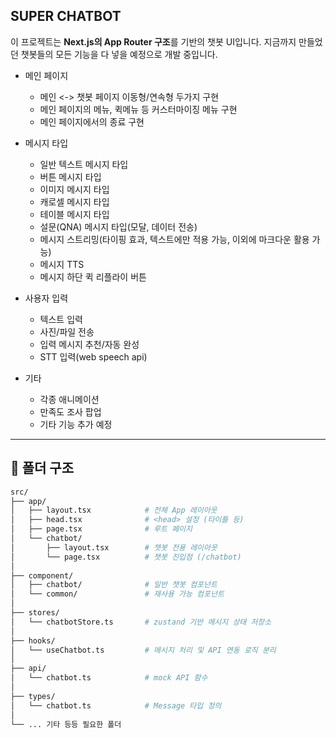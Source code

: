 ## SUPER CHATBOT

이 프로젝트는 **Next.js의 App Router 구조**를 기반의 챗봇 UI입니다.
지금까지 만들었던 챗봇들의 모든 기능을 다 넣을 예정으로 개발 중입니다.

- 메인 페이지

  - 메인 <-> 챗봇 페이지 이동형/연속형 두가지 구현
  - 메인 페이지의 메뉴, 퀵메뉴 등 커스터마이징 메뉴 구현
  - 메인 페이지에서의 종료 구현

- 메시지 타입

  - 일반 텍스트 메시지 타입
  - 버튼 메시지 타입
  - 이미지 메시지 타입
  - 캐로셀 메시지 타입
  - 테이블 메시지 타입
  - 설문(QNA) 메시지 타입(모달, 데이터 전송)
  - 메시지 스트리밍(타이핑 효과, 텍스트에만 적용 가능, 이외에 마크다운 활용 가능)
  - 메시지 TTS
  - 메시지 하단 퀵 리플라이 버튼

- 사용자 입력

  - 텍스트 입력
  - 사진/파일 전송
  - 입력 메시지 추천/자동 완성
  - STT 입력(web speech api)

- 기타
  - 각종 애니메이션
  - 만족도 조사 팝업
  - 기타 기능 추가 예정

---

## 📁 폴더 구조

```bash
src/
├── app/
│   ├── layout.tsx            # 전체 App 레이아웃
│   ├── head.tsx              # <head> 설정 (타이틀 등)
│   ├── page.tsx              # 루트 페이지
│   └── chatbot/
│       ├── layout.tsx        # 챗봇 전용 레이아웃
│       └── page.tsx          # 챗봇 진입점 (/chatbot)
│
├── component/
│   ├── chatbot/              # 일반 챗봇 컴포넌트
│   └── common/               # 재사용 가능 컴포넌트
│
├── stores/
│   └── chatbotStore.ts       # zustand 기반 메시지 상태 저장소
│
├── hooks/
│   └── useChatbot.ts         # 메시지 처리 및 API 연동 로직 분리
│
├── api/
│   └── chatbot.ts            # mock API 함수
│
├── types/
│   └── chatbot.ts            # Message 타입 정의
│
└── ... 기타 등등 필요한 폴더
```
